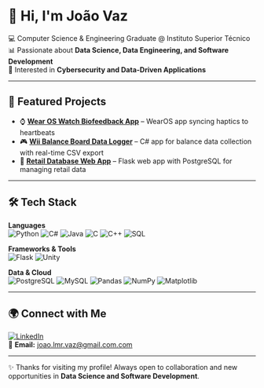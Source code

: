 # 👋 Hi, I'm João Vaz  

💻 Computer Science & Engineering Graduate @ Instituto Superior Técnico  
📊 Passionate about **Data Science, Data Engineering, and Software Development**  
🔐 Interested in **Cybersecurity and Data-Driven Applications**  
  
---

## 🚀 Featured Projects
- ⌚ [**Wear OS Watch Biofeedback App**](https://github.com/joaovaz22/heartloop-wearos ) – WearOS app syncing haptics to heartbeats  
- 🎮 [**Wii Balance Board Data Logger**](https://github.com/joaovaz22/wiibalanceboard-reader) – C# app for balance data collection with real-time CSV export  
- 🛒 [**Retail Database Web App**](https://github.com/joaovaz22/retail-database-webapp) – Flask web app with PostgreSQL for managing retail data  

---

## 🛠 Tech Stack  

**Languages**  
![Python](https://img.shields.io/badge/-Python-3776AB?logo=python&logoColor=white) 
![C#](https://img.shields.io/badge/-C%23-239120?logo=c-sharp&logoColor=white) 
![Java](https://img.shields.io/badge/-Java-007396?logo=java&logoColor=white) 
![C](https://img.shields.io/badge/-C-00599C?logo=c&logoColor=white) 
![C++](https://img.shields.io/badge/-C++-00599C?logo=cplusplus&logoColor=white) 
![SQL](https://img.shields.io/badge/-SQL-336791?logo=postgresql&logoColor=white)  

**Frameworks & Tools**  
![Flask](https://img.shields.io/badge/-Flask-000000?logo=flask&logoColor=white) 
![Unity](https://img.shields.io/badge/-Unity-000000?logo=unity&logoColor=white) 

**Data & Cloud**  
![PostgreSQL](https://img.shields.io/badge/-PostgreSQL-336791?logo=postgresql&logoColor=white) 
![MySQL](https://img.shields.io/badge/-MySQL-4479A1?logo=mysql&logoColor=white) 
![Pandas](https://img.shields.io/badge/-Pandas-150458?logo=pandas&logoColor=white) 
![NumPy](https://img.shields.io/badge/-NumPy-013243?logo=numpy&logoColor=white) 
![Matplotlib](https://img.shields.io/badge/-Matplotlib-11557c?logo=plotly&logoColor=white)  

---

## 🌍 Connect with Me  

[![LinkedIn](https://img.shields.io/badge/-João%20Vaz-0A66C2?logo=linkedin&logoColor=white)](https://www.linkedin.com/in/joaolmrvaz/)  
📧 **Email:** joao.lmr.vaz@gmail.com.com  

---

✨ Thanks for visiting my profile! Always open to collaboration and new opportunities in **Data Science and Software Development**.
